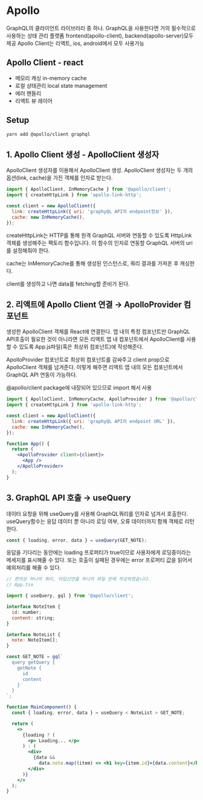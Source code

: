 # Apollo

GraphQL의 클라이언트 라이브러리 중 하나. GraphQL을 사용한다면 거의 필수적으로 사용하는 상태 관리 플랫폼
frontend(apollo-client), backend(apollo-server)모두 제공
Apollo Client는 리액트, ios, android에서 모두 사용가능

## Apollo Client - react

- 메모리 캐싱 in-memory cache
- 로컬 상태관리 local state management
- 에러 핸들리
- 리액트 뷰 레이어

## Setup

```bash
yarn add @apollo/client graphql
```

## 1. Apollo Client 생성 - ApolloClient 생성자

ApolloClient 생성자를 이용해서 ApolloClient 생성.
ApolloClient 생성자는 두 개의 옵션(link, cache)을 가진 객체를 인자로 받는다.

```jsx
import { ApolloClient, InMemoryCache } from '@apollo/client';
import { createHttpLink } from 'apollo-link-http';

const client = new ApolloClient({
  link: createHttpLink({ uri: 'graphyQL API의 endpoint정보' }),
  cache: new InMemoryCache(),
});
```

createHttpLink는 HTTP를 통해 원격 GraphQL 서버와 연동할 수 있도록 HttpLink 객체를 생성해주는 팩토리 함수입니다. 이 함수의 인자로 연동할 GraphQL 서버의 uri를 설정해줘야 한다.

cache는 InMemoryCache를 통해 생성된 인스턴스로, 쿼리 결과를 가져온 후 캐싱한다.

client를 생성하고 나면 data를 fetching할 준비가 된다.

## 2. 리액트에 Apollo Client 연결 → ApolloProvider 컴포넌트

생성한 ApolloClient 객체를 React에 연결한다.
앱 내의 특정 컴포넌트만 GraphQL API호출이 필요한 것이 아니라면 모든 리액트 앱 내 컴포넌트에서 ApolloClient를 사용할 수 있도록 App.js파일(혹은 최상위 컴포넌트)에 작성해준다.

ApolloProvider 컴포넌트로 최상위 컴포넌트를 감싸주고 client prop으로 ApolloClient 객체를 넘겨준다. 이렇게 해주면 리액트 앱 내의 모든 컴포넌트에서 GraphQL API 연동이 가능하다.

@apollo/client package에 내장되어 있으므로 import 해서 사용

```jsx
import { ApolloClient, InMemoryCache, ApolloProvider } from '@apollo/client';
import { createHttpLink } from 'apollo-link-http';

const client = new ApolloClient({
  link: createHttpLink({ uri: 'graphyQL API의 endpoint URL' }),
  cache: new InMemoryCache(),
});

function App() {
  return (
    <ApolloProvider client={client}>
      <App />
    </ApolloProvider>
  );
}
```

## 3. GraphQL API 호출 → useQuery

데이터 요청을 위해 useQuery를 사용해 GraphQL쿼리를 인자로 넘겨서 호출한다.
useQuery함수는 응답 데이터 뿐 아니라 로딩 여부, 오류 데이터까지 함께 객체로 리턴한다.

```jsx
const { loading, error, data } = useQuery(GET_NOTE);
```

응답을 기다리는 동안에는 loading 프로퍼티가 true이므로 사용자에게 로딩중이라는 메세지를 표시해줄 수 있다. 또는 호출이 실패된 경우에는 error 프로퍼티 값을 읽어서 예외처리를 해줄 수 있다.

```jsx
// 편의상 하나의 쿼리, 타입선언을 하나의 파일 안에 작성하였습니다.
// App.tsx

import { useQuery, gql } from '@apollo/client';

interface NoteItem {
  id: number;
  content: string;
}

interface NoteList {
  note: NoteItem[];
}

const GET_NOTE = gql`
  query getQuery {
    getNote {
      id
      content
    }
  }
`;

function MainComponent() {
  const { loading, error, data } = useQuery < NoteList > GET_NOTE;

  return (
    <>
      {loading ? (
        <p> Loading... </p>
      ) : (
        <div>
          {data &&
            data.note.map((item) => <h1 key={item.id}>{data.content}</h1>)}
        </div>
      )}
    </>
  );
}
```
